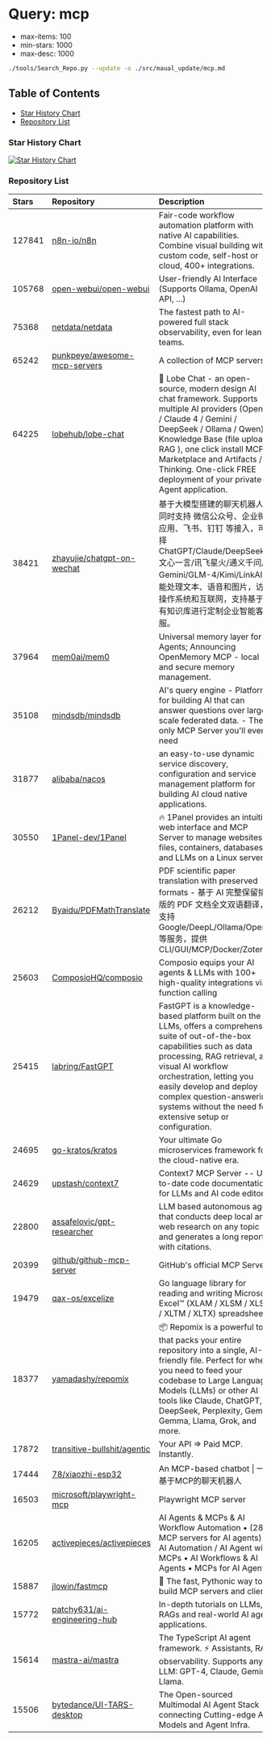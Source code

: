# Query: mcp

* max-items: 100
* min-stars: 1000
* max-desc: 1000

```bash
./tools/Search_Repo.py --update -o ./src/maual_update/mcp.md
```

## Table of Contents
- [Star History Chart](#star-history-chart)
- [Repository List](#repository-list)

### Star History Chart

[![Star History Chart](https://api.star-history.com/svg?repos=n8n-io/n8n,langgenius/dify,open-webui/open-webui,netdata/netdata,punkpeye/awesome-mcp-servers,lobehub/lobe-chat,infiniflow/ragflow,Mintplex-Labs/anything-llm,zhayujie/chatgpt-on-wechat,mem0ai/mem0&type=Date)](https://www.star-history.com/#n8n-io/n8n,langgenius/dify,open-webui/open-webui,netdata/netdata,punkpeye/awesome-mcp-servers,lobehub/lobe-chat,infiniflow/ragflow,Mintplex-Labs/anything-llm,zhayujie/chatgpt-on-wechat,mem0ai/mem0&Date)

### Repository List

|Stars|Repository|Description|Language|Updated|Created|
|:-|:-|:-|:-|:-|:-|
|127841|[n8n-io/n8n](https://github.com/n8n-io/n8n)|Fair-code workflow automation platform with native AI capabilities. Combine visual building with custom code, self-host or cloud, 400+ integrations.|TypeScript|2025-08-08|2019-06-22|
|105768|[open-webui/open-webui](https://github.com/open-webui/open-webui)|User-friendly AI Interface (Supports Ollama, OpenAI API, ...)|JavaScript|2025-08-08|2023-10-06|
|75368|[netdata/netdata](https://github.com/netdata/netdata)|The fastest path to AI-powered full stack observability, even for lean teams.|C|2025-08-08|2013-06-17|
|65242|[punkpeye/awesome-mcp-servers](https://github.com/punkpeye/awesome-mcp-servers)|A collection of MCP servers.|/|2025-08-08|2024-11-30|
|64225|[lobehub/lobe-chat](https://github.com/lobehub/lobe-chat)|🤯 Lobe Chat - an open-source, modern design AI chat framework. Supports multiple AI providers (OpenAI / Claude 4 / Gemini / DeepSeek / Ollama / Qwen), Knowledge Base (file upload / RAG ), one click install MCP Marketplace and Artifacts / Thinking. One-click FREE deployment of your private AI Agent application.|TypeScript|2025-08-08|2023-05-21|
|38421|[zhayujie/chatgpt-on-wechat](https://github.com/zhayujie/chatgpt-on-wechat)|基于大模型搭建的聊天机器人，同时支持 微信公众号、企业微信应用、飞书、钉钉 等接入，可选择ChatGPT/Claude/DeepSeek/文心一言/讯飞星火/通义千问/ Gemini/GLM-4/Kimi/LinkAI，能处理文本、语音和图片，访问操作系统和互联网，支持基于自有知识库进行定制企业智能客服。|Python|2025-08-08|2022-08-07|
|37964|[mem0ai/mem0](https://github.com/mem0ai/mem0)|Universal memory layer for AI Agents; Announcing OpenMemory MCP - local and secure memory management.|Python|2025-08-08|2023-06-20|
|35108|[mindsdb/mindsdb](https://github.com/mindsdb/mindsdb)|AI's query engine - Platform for building AI that can answer questions over large scale federated data. - The only MCP Server you'll ever need|Python|2025-08-08|2018-08-02|
|31877|[alibaba/nacos](https://github.com/alibaba/nacos)|an easy-to-use dynamic service discovery, configuration and service management platform for building AI cloud native applications.|Java|2025-08-08|2018-06-15|
|30550|[1Panel-dev/1Panel](https://github.com/1Panel-dev/1Panel)|🔥 1Panel provides an intuitive web interface and MCP Server to manage websites, files, containers, databases, and LLMs on a Linux server.|Go|2025-08-08|2022-07-19|
|26212|[Byaidu/PDFMathTranslate](https://github.com/Byaidu/PDFMathTranslate)|PDF scientific paper translation with preserved formats - 基于 AI 完整保留排版的 PDF 文档全文双语翻译，支持 Google/DeepL/Ollama/OpenAI 等服务，提供 CLI/GUI/MCP/Docker/Zotero|Python|2025-08-08|2024-09-06|
|25603|[ComposioHQ/composio](https://github.com/ComposioHQ/composio)|Composio equips your AI agents & LLMs with 100+ high-quality integrations via function calling|TypeScript|2025-08-08|2024-02-23|
|25415|[labring/FastGPT](https://github.com/labring/FastGPT)|FastGPT is a knowledge-based platform built on the LLMs, offers a comprehensive suite of out-of-the-box capabilities such as data processing, RAG retrieval, and visual AI workflow orchestration, letting you easily develop and deploy complex question-answering systems without the need for extensive setup or configuration.|TypeScript|2025-08-08|2023-02-23|
|24695|[go-kratos/kratos](https://github.com/go-kratos/kratos)|Your ultimate Go microservices framework for the cloud-native era.|Go|2025-08-08|2019-01-10|
|24629|[upstash/context7](https://github.com/upstash/context7)|Context7 MCP Server -- Up-to-date code documentation for LLMs and AI code editors|JavaScript|2025-08-08|2025-03-26|
|22800|[assafelovic/gpt-researcher](https://github.com/assafelovic/gpt-researcher)|LLM based autonomous agent that conducts deep local and web research on any topic and generates a long report with citations.|Python|2025-08-08|2023-05-12|
|20399|[github/github-mcp-server](https://github.com/github/github-mcp-server)|GitHub's official MCP Server|Go|2025-08-08|2025-03-04|
|19479|[qax-os/excelize](https://github.com/qax-os/excelize)|Go language library for reading and writing Microsoft Excel™ (XLAM / XLSM / XLSX / XLTM / XLTX) spreadsheets|Go|2025-08-08|2016-08-29|
|18377|[yamadashy/repomix](https://github.com/yamadashy/repomix)|📦 Repomix is a powerful tool that packs your entire repository into a single, AI-friendly file. Perfect for when you need to feed your codebase to Large Language Models (LLMs) or other AI tools like Claude, ChatGPT, DeepSeek, Perplexity, Gemini, Gemma, Llama, Grok, and more.|TypeScript|2025-08-08|2024-07-13|
|17872|[transitive-bullshit/agentic](https://github.com/transitive-bullshit/agentic)|Your API ⇒ Paid MCP. Instantly.|TypeScript|2025-08-08|2022-12-03|
|17444|[78/xiaozhi-esp32](https://github.com/78/xiaozhi-esp32)|An MCP-based chatbot &#124; 一个基于MCP的聊天机器人|C++|2025-08-08|2024-08-31|
|16503|[microsoft/playwright-mcp](https://github.com/microsoft/playwright-mcp)|Playwright MCP server|TypeScript|2025-08-08|2025-03-21|
|16205|[activepieces/activepieces](https://github.com/activepieces/activepieces)|AI Agents & MCPs & AI Workflow Automation • (280+ MCP servers for AI agents) • AI Automation / AI Agent with MCPs • AI Workflows & AI Agents • MCPs for AI Agents|TypeScript|2025-08-08|2022-12-03|
|15887|[jlowin/fastmcp](https://github.com/jlowin/fastmcp)|🚀 The fast, Pythonic way to build MCP servers and clients|Python|2025-08-08|2024-11-30|
|15772|[patchy631/ai-engineering-hub](https://github.com/patchy631/ai-engineering-hub)|In-depth tutorials on LLMs, RAGs and real-world AI agent applications.|Jupyter Notebook|2025-08-08|2024-10-21|
|15614|[mastra-ai/mastra](https://github.com/mastra-ai/mastra)|The TypeScript AI agent framework. ⚡ Assistants, RAG, observability. Supports any LLM: GPT-4, Claude, Gemini, Llama.|TypeScript|2025-08-08|2024-08-06|
|15506|[bytedance/UI-TARS-desktop](https://github.com/bytedance/UI-TARS-desktop)|The Open-sourced Multimodal AI Agent Stack connecting Cutting-edge AI Models and Agent Infra.|TypeScript|2025-08-08|2025-01-19|
